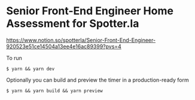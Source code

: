 # Senior Front-End Engineer Home Assessment for Spotter.la

https://www.notion.so/spotterla/Senior-Front-End-Engineer-920523e51ce14504a13ee4e16ac89399?pvs=4

To run

```
$ yarn && yarn dev
```

Optionally you can build and preview the timer in a production-ready form

```
$ yarn && yarn build && yarn preview
```

